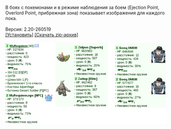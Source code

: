В боях с покемонами и в режиме наблюдения за боем (Ejection Point, Overlord Point, прибрежная зона) показывает изображения для каждого пока.
<br>
<br>
Версия: 2.20-260519
<br>
[[Установить]](https://raw.githubusercontent.com/MyRequiem/comfortablePlayingInGW/master/separatedScripts/ImgPokemonsOnBattle/imgPokemonsOnBattle.user.js) [[Скачать zip-архив]](https://raw.githubusercontent.com/MyRequiem/comfortablePlayingInGW/master/separatedScripts/ImgPokemonsOnBattle/imgPokemonsOnBattle.user.js.zip)
<br>
<br>
![ImgPokemonsOnBattle](https://raw.githubusercontent.com/MyRequiem/comfortablePlayingInGW/master/imgs/ImgPokemonsOnBattle/screen.png)
<br>
